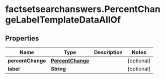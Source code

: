 # factsetsearchanswers.PercentChangeLabelTemplateDataAllOf

## Properties

Name | Type | Description | Notes
------------ | ------------- | ------------- | -------------
**percentChange** | [**PercentChange**](PercentChange.md) |  | [optional] 
**label** | **String** |  | [optional] 


